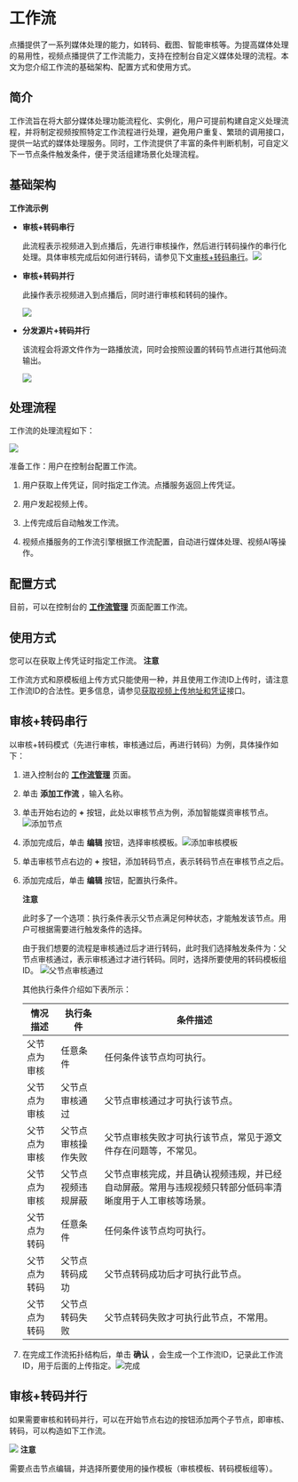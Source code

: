 工作流 
========================

点播提供了一系列媒体处理的能力，如转码、截图、智能审核等。为提高媒体处理的易用性，视频点播提供了工作流能力，支持在控制台自定义媒体处理的流程。本文为您介绍工作流的基础架构、配置方式和使用方式。

简介 
-----------------------

工作流旨在将大部分媒体处理功能流程化、实例化，用户可提前构建自定义处理流程，并将制定视频按照特定工作流程进行处理，避免用户重复、繁琐的调用接口，提供一站式的媒体处理服务。同时，工作流提供了丰富的条件判断机制，可自定义下一节点条件触发条件，便于灵活组建场景化处理流程。

基础架构 
-------------------------

**工作流示例** 

* **审核+转码串行** 

  此流程表示视频进入到点播后，先进行审核操作，然后进行转码操作的串行化处理。具体审核完成后如何进行转码，请参见下文[审核+转码串行](#section-54k-ze2-rch)。![](https://static-aliyun-doc.oss-accelerate.aliyuncs.com/assets/img/zh-CN/4084254261/p178288.png)
  

* **审核+转码并行** 

  此操作表示视频进入到点播后，同时进行审核和转码的操作。

  ![](https://static-aliyun-doc.oss-accelerate.aliyuncs.com/assets/img/zh-CN/4084254261/p178289.png)
  

* **分发源片+转码并行** 

  该流程会将源文件作为一路播放流，同时会按照设置的转码节点进行其他码流输出。

  ![](https://static-aliyun-doc.oss-accelerate.aliyuncs.com/assets/img/zh-CN/4084254261/p178290.png)
  




处理流程 
-------------------------

工作流的处理流程如下：

![](https://static-aliyun-doc.oss-accelerate.aliyuncs.com/assets/img/zh-CN/4084254261/p178291.png)



准备工作：用户在控制台配置工作流。

1. 用户获取上传凭证，同时指定工作流。点播服务返回上传凭证。

   

2. 用户发起视频上传。

   

3. 上传完成后自动触发工作流。

   

4. 视频点播服务的工作流引擎根据工作流配置，自动进行媒体处理、视频AI等操作。

   




配置方式 
-------------------------

目前，可以在控制台的 **[工作流管理](https://vod.console.aliyun.com/settings/workflow/list#/settings/workflow/list)** 页面配置工作流。

使用方式 
-------------------------

您可以在获取上传凭证时指定工作流。
**注意**

工作流方式和原模板组上传方式只能使用一种，并且使用工作流ID上传时，请注意工作流ID的合法性。更多信息，请参见[获取视频上传地址和凭证](/intl.zh-CN/服务端API/媒体上传/获取视频上传地址和凭证.md)接口。

**审核+转码串行** 
--------------------------------

以审核+转码模式（先进行审核，审核通过后，再进行转码）为例，具体操作如下：

1. 进入控制台的 **[工作流管理](https://vod.console.aliyun.com/settings/workflow/list#/settings/workflow/list)** 页面。

   

2. 单击 **添加工作流** ，输入名称。

   

3. 单击开始右边的 **+** 按钮，此处以审核节点为例，添加智能媒资审核节点。![添加节点](https://static-aliyun-doc.oss-accelerate.aliyuncs.com/assets/img/zh-CN/0289226061/p184620.png)

   

4. 添加完成后，单击 **编辑** 按钮，选择审核模板。![添加审核模板](https://static-aliyun-doc.oss-accelerate.aliyuncs.com/assets/img/zh-CN/0289226061/p184621.png)

   

5. 单击审核节点右边的 **+** 按钮，添加转码节点，表示转码节点在审核节点之后。

   

6. 添加完成后，单击 **编辑** 按钮，配置执行条件。

   **注意**

   此时多了一个选项：执行条件表示父节点满足何种状态，才能触发该节点。用户可根据需要进行触发条件的选择。

   由于我们想要的流程是审核通过后才进行转码，此时我们选择触发条件为：父节点审核通过，表示审核通过才进行转码。同时，选择所要使用的转码模板组ID。
   ![父节点审核通过](https://static-aliyun-doc.oss-accelerate.aliyuncs.com/assets/img/zh-CN/7022955061/p182112.png)

   其他执行条件介绍如下表所示：
   

   |  情况描述  |   执行条件    |                         条件描述                         |
   |--------|-----------|------------------------------------------------------|
   | 父节点为审核 | 任意条件      | 任何条件该节点均可执行。                                         |
   | 父节点为审核 | 父节点审核通过   | 父节点审核通过才可执行该节点。                                      |
   | 父节点为审核 | 父节点审核操作失败 | 父节点审核失败才可执行该节点，常见于源文件存在问题等，不常见。                      |
   | 父节点为审核 | 父节点视频违规屏蔽 | 父节点审核完成，并且确认视频违规，并已经自动屏蔽。常用与违规视频只转部分低码率清晰度用于人工审核等场景。 |
   | 父节点为转码 | 任意条件      | 任何条件该节点均可执行。                                         |
   | 父节点为转码 | 父节点转码成功   | 父节点转码成功后才可执行此节点。                                     |
   | 父节点为转码 | 父节点转码失败   | 父节点转码失败才可执行此节点，不常用。                                  |

   

7. 在完成工作流拓扑结构后，单击 **确认** ，会生成一个工作流ID，记录此工作流ID，用于后面的上传指定。![完成](https://static-aliyun-doc.oss-accelerate.aliyuncs.com/assets/img/zh-CN/7022955061/p182113.png)

   




**审核+转码并行** 
--------------------------------

如果需要审核和转码并行，可以在开始节点右边的按钮添加两个子节点，即审核、转码，可以构造如下工作流。

![](https://static-aliyun-doc.oss-accelerate.aliyuncs.com/assets/img/zh-CN/4084254261/p178289.png)
**注意**

需要点击节点编辑，并选择所要使用的操作模板（审核模板、转码模板组等）。
